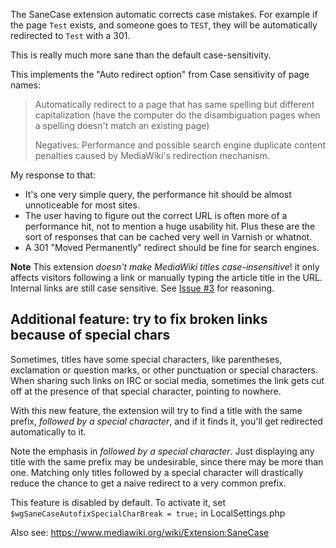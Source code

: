 The SaneCase extension automatic corrects case mistakes. For example if the page
`Test` exists, and someone goes to `TEST`, they will be automatically redirected
to `Test` with a 301.

This is really much more sane than the default case-sensitivity.

This implements the "Auto redirect option" from Case sensitivity of page names:

> Automatically redirect to a page that has same spelling but different
> capitalization (have the computer do the disambiguation pages when a spelling
> doesn't match an existing page)
>
> Negatives: Performance and possible search engine duplicate content penalties
> caused by MediaWiki's redirection mechanism.

My response to that:

- It's one very simple query, the performance hit should be almost unnoticeable
  for most sites.
- The user having to figure out the correct URL is often more of a performance
  hit, not to mention a huge usability hit. Plus these are the sort of responses
  that can be cached very well in Varnish or whatnot.
- A 301 "Moved Permanently" redirect should be fine for search engines.

**Note** This extension *doesn't make MediaWiki titles case-insensitive*! it only
affects visitors following a link or manually typing the article title in the URL.
Internal links are still case sensitive. See [Issue #3](https://github.com/ciencia/mediawiki-extensions-SaneCase/issues/3)
for reasoning.

Additional feature: try to fix broken links because of special chars
----

Sometimes, titles have some special characters, like parentheses, exclamation
or question marks, or other punctuation or special characters. When sharing
such links on IRC or social media, sometimes the link gets cut off at the
presence of that special character, pointing to nowhere.

With this new feature, the extension will try to find a title with the same prefix,
*followed by a special character*, and if it finds it, you'll get redirected
automatically to it.

Note the emphasis in *followed by a special character*. Just displaying any title
with the same prefix may be undesirable, since there may be more than one.
Matching only titles followed by a special character will drastically reduce the
chance to get a naive redirect to a very common prefix.

This feature is disabled by default. To activate it,
set `$wgSaneCaseAutofixSpecialCharBreak = true;` in LocalSettings.php

Also see: https://www.mediawiki.org/wiki/Extension:SaneCase
